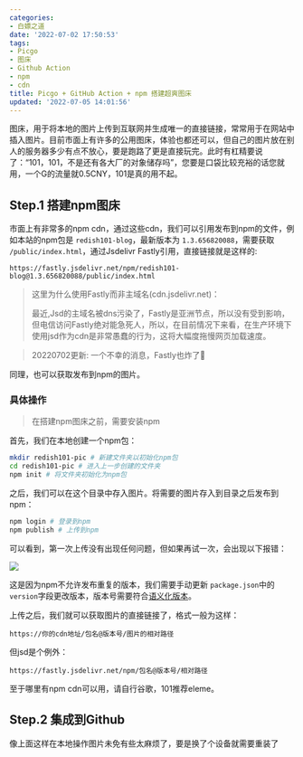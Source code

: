 ```yaml
---
categories:
- 白嫖之道
date: '2022-07-02 17:50:53'
tags:
- Picgo
- 图床
- Github Action
- npm
- cdn
title: Picgo + GitHub Action + npm 搭建超爽图床
updated: '2022-07-05 14:01:56'
---
```

图床，用于将本地的图片上传到互联网并生成唯一的直接链接，常常用于在网站中插入图片。目前市面上有许多的公用图床，体验也都还可以，但自己的图片放在别人的服务器多少有点不放心，要是跑路了更是直接玩完。此时有杠精要说了：“101，101，不是还有各大厂的对象储存吗”，您要是口袋比较充裕的话您就用，一个G的流量就0.5CNY，101是真的用不起。

## Step.1 搭建npm图床

市面上有非常多的npm cdn，通过这些cdn，我们可以引用发布到npm的文件，例如本站的npm包是 `redish101-blog`，最新版本为 `1.3.656820088`，需要获取 `/public/index.html`，通过Jsdelivr Fastly引用，直接链接就是这样的:

```plaintext
https://fastly.jsdelivr.net/npm/redish101-blog@1.3.656820088/public/index.html
```

> 这里为什么使用Fastly而非主域名(cdn.jsdelivr.net)：
>
> 最近,Jsd的主域名被dns污染了，Fastly是亚洲节点，所以没有受到影响，但电信访问Fastly绝对能急死人，所以，在目前情况下来看，在生产环境下使用jsd作为cdn是非常愚蠢的行为，这将大幅度拖慢网页加载速度。

> 20220702更新: 一个不幸的消息，Fastly也炸了🙁

同理，也可以获取发布到npm的图片。

### 具体操作

> 在搭建npm图床之前，需要安装npm

首先，我们在本地创建一个npm包：

```bash
mkdir redish101-pic # 新建文件夹以初始化npm包
cd redish101-pic # 进入上一步创建的文件夹
npm init # 将文件夹初始化为npm包
```

之后，我们可以在这个目录中存入图片。将需要的图片存入到目录之后发布到npm：

```bash
npm login # 登录到npm
npm publish # 上传到npm
```

可以看到，第一次上传没有出现任何问题，但如果再试一次，会出现以下报错：

![](https://cdn1.tianli0.top/gh/Redish101/cdn@src/img/20220703211438.png)

这是因为npm不允许发布重复的版本，我们需要手动更新 `package.json`中的 `version`字段更改版本，版本号需要符合[语义化版本](https://semver.org/lang/zh-CN/)。

上传之后，我们就可以获取图片的直接链接了，格式一般为这样：

```plaintext
https://你的cdn地址/包名@版本号/图片的相对路径
```

但jsd是个例外：

```plaintext
https://fastly.jsdelivr.net/npm/包名@版本号/相对路径
```

至于哪里有npm cdn可以用，请自行谷歌，101推荐eleme。

## Step.2 集成到Github

像上面这样在本地操作图片未免有些太麻烦了，要是换了个设备就需要重装了
